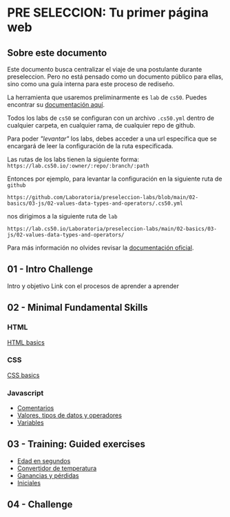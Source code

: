 # PRE SELECCION: Tu primer página web

## Sobre este documento

Este documento busca centralizar el viaje de una postulante durante preseleccion.
Pero no está pensado como un documento público para ellas, sino como una guía
interna para este proceso de rediseño.

La herramienta que usaremos preliminarmente es `lab` de `cs50`. Puedes encontrar
su [documentación aquí](https://cs50.readthedocs.io/lab/).

Todos los labs de `cs50` se configuran con un archivo `.cs50.yml` dentro de
cualquier carpeta, en cualquier rama, de cualquier repo de github.

Para poder _"levantar"_ los labs, debes acceder a una url específica que se
encargará de leer la configuración de la ruta especificada.

Las rutas de los labs tienen la siguiente forma: `https://lab.cs50.io/:owner/:repo/:branch/:path`

Entonces por ejemplo, para levantar la configuración en la siguiente ruta de `github`

`https://github.com/Laboratoria/preseleccion-labs/blob/main/02-basics/03-js/02-values-data-types-and-operators/.cs50.yml`

nos dirigimos a la siguiente ruta de `lab`

`https://lab.cs50.io/Laboratoria/preseleccion-labs/main/02-basics/03-js/02-values-data-types-and-operators/`

Para más información no olvides revisar la [documentación oficial](https://cs50.readthedocs.io/lab/).

## 01 - Intro Challenge

Intro y objetivo
Link con el procesos de aprender a aprender

## 02 - Minimal Fundamental Skills

### HTML

[HTML basics](https://lab.cs50.io/Laboratoria/preseleccion-labs/main/02-basics/01-html/)

### CSS

[CSS basics](https://lab.cs50.io/Laboratoria/preseleccion-labs/main/02-basics/02-css/)
### Javascript

- [Comentarios](https://lab.cs50.io/Laboratoria/preseleccion-labs/main/02-basics/03-js/01-comments/)
- [Valores, tipos de datos y operadores](https://lab.cs50.io/Laboratoria/preseleccion-labs/main/02-basics/03-js/02-values-data-types-and-operators/)
- [Variables](https://lab.cs50.io/Laboratoria/preseleccion-labs/main/02-basics/03-js/03-variables/)

## 03 - Training: Guided exercises

- [Edad en segundos](https://lab.cs50.io/Laboratoria/preseleccion-labs/main/03-guided-exercises/01-edad-en-segundos/)
- [Convertidor de temperatura](https://lab.cs50.io/Laboratoria/preseleccion-labs/main/03-guided-exercises/02-convertidor-de-temperatura/)
- [Ganancias y pérdidas](https://lab.cs50.io/Laboratoria/preseleccion-labs/main/03-guided-exercises/03-ganancias-y-perdidas/)
- [Iniciales](https://lab.cs50.io/Laboratoria/preseleccion-labs/main/03-guided-exercises/04-iniciales/)

## 04 - Challenge


